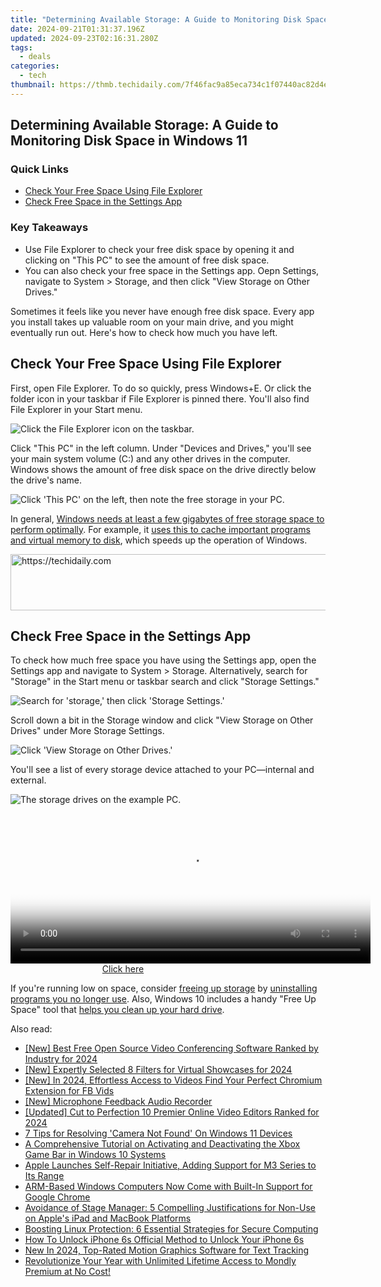 ```yaml
---
title: "Determining Available Storage: A Guide to Monitoring Disk Space in Windows 11"
date: 2024-09-21T01:31:37.196Z
updated: 2024-09-23T02:16:31.280Z
tags:
  - deals
categories:
  - tech
thumbnail: https://thmb.techidaily.com/7f46fac9a85eca734c1f07440ac82d4e70260de3231ef2557f357bda5f1ea303.jpg
---
```


## Determining Available Storage: A Guide to Monitoring Disk Space in Windows 11

### Quick Links

* [Check Your Free Space Using File Explorer](https://visual-screen-recording.techidaily.com/in-2024-google-chats-mastery-key-elements-4-ways/)
* [Check Free Space in the Settings App](https://solve-manuals.techidaily.com/idpidp-revolutionary-victories-in-investment-decision-processes/)

### Key Takeaways

* Use File Explorer to check your free disk space by opening it and clicking on "This PC" to see the amount of free disk space.
* You can also check your free space in the Settings app. Oepn Settings, navigate to System > Storage, and then click "View Storage on Other Drives."

 Sometimes it feels like you never have enough free disk space. Every app you install takes up valuable room on your main drive, and you might eventually run out. Here's how to check how much you have left.

##  Check Your Free Space Using File Explorer

 First, open File Explorer. To do so quickly, press Windows+E. Or click the folder icon in your taskbar if File Explorer is pinned there. You'll also find File Explorer in your Start menu.

![Click the File Explorer icon on the taskbar.](https://static1.howtogeekimages.com/wordpress/wp-content/uploads/2024/02/1-6.png) 

 Click "This PC" in the left column. Under "Devices and Drives," you'll see your main system volume (C:) and any other drives in the computer. Windows shows the amount of free disk space on the drive directly below the drive's name.

![Click 'This PC' on the left, then note the free storage in your PC.](https://static1.howtogeekimages.com/wordpress/wp-content/uploads/2024/02/2-6.png) 

 In general, [Windows needs at least a few gigabytes of free storage space to perform optimally](https://easy-unlock-android.techidaily.com/in-2024-the-ultimate-guide-to-oneplus-12-pattern-lock-screen-everything-you-need-to-know-by-drfone-android/). For example, it [uses this to cache important programs and virtual memory to disk](https://extra-tips.techidaily.com/updated-cinematic-masterpiece-dialogues/), which speeds up the operation of Windows.

<!-- affiliate ads begin -->
<a href="https://appsumo.8odi.net/c/5597632/2068407/7443" target="_top" id="2068407">
  <img src="//a.impactradius-go.com/display-ad/7443-2068407" border="0" alt="https://techidaily.com" width="728" height="90"/>
</a>
<img height="0" width="0" src="https://appsumo.8odi.net/i/5597632/2068407/7443" style="position:absolute;visibility:hidden;" border="0" />
<!-- affiliate ads end -->

##  Check Free Space in the Settings App

 To check how much free space you have using the Settings app, open the Settings app and navigate to System > Storage. Alternatively, search for "Storage" in the Start menu or taskbar search and click "Storage Settings."

![Search for 'storage,' then click 'Storage Settings.'](https://static1.howtogeekimages.com/wordpress/wp-content/uploads/2024/02/3-storage-settings.png) 

 Scroll down a bit in the Storage window and click "View Storage on Other Drives" under More Storage Settings. 

![Click 'View Storage on Other Drives.'](https://static1.howtogeekimages.com/wordpress/wp-content/uploads/2024/02/4-view-storage.png) 

 You'll see a list of every storage device attached to your PC—internal and external. 

![The storage drives on the example PC.](https://static1.howtogeekimages.com/wordpress/wp-content/uploads/2024/02/5-storage-drives.png) 

<!-- affiliate ads begin -->
<span id="1993645">
					<video width="576" height="240" style="cursor:pointer"
           poster="//a.impactradius-go.com/display-clicktoplayimage/1993645.png"
           onclick="if(!this.playClicked){this.play();this.setAttribute('controls',true);this.playClicked=true;}">
	   <source src="//a.impactradius-go.com/display-ad/22993-1993645">
	   <img src="//a.impactradius-go.com/display-clicktoplayimage/1993645.png" style="border: none; height: 100%; width: 100%; object-fit: contain">
	</video>
	<div style="width:360px;text-align:center"><a href="javascript:window.open(decodeURIComponent('https%3A%2F%2Fhomestyler.sjv.io%2Fc%2F5597632%2F1993645%2F22993'), '_blank');void(0);">Click here</a></div>
</span>
<img height="0" width="0" src="https://imp.pxf.io/i/5597632/1993645/22993" style="position:absolute;visibility:hidden;" border="0" />
<!-- affiliate ads end -->

 If you're running low on space, consider [freeing up storage](https://youtube-clips.techidaily.com/culinary-carousel-swirling-up-top-food-network-names-for-2024/) by [uninstalling programs you no longer use](https://some-approaches.techidaily.com/swift-closure-of-a-linkedin-account-the-how-to-guide-for-2024/). Also, Windows 10 includes a handy "Free Up Space" tool that [helps you clean up your hard drive](https://vp-tips.techidaily.com/launch-free-dvd-playback-capabilities-on-windowsmac-laptops/).

<ins class="adsbygoogle"
     style="display:block"
     data-ad-format="autorelaxed"
     data-ad-client="ca-pub-7571918770474297"
     data-ad-slot="1223367746"></ins>

<ins class="adsbygoogle"
     style="display:block"
     data-ad-client="ca-pub-7571918770474297"
     data-ad-slot="8358498916"
     data-ad-format="auto"
     data-full-width-responsive="true"></ins>

<span class="atpl-alsoreadstyle">Also read:</span>
<div><ul>
<li><a href="https://desktop-recording.techidaily.com/new-best-free-open-source-video-conferencing-software-ranked-by-industry-for-2024/"><u>[New] Best Free Open Source Video Conferencing Software Ranked by Industry for 2024</u></a></li>
<li><a href="https://fox-friendly.techidaily.com/new-expertly-selected-8-filters-for-virtual-showcases-for-2024/"><u>[New] Expertly Selected 8 Filters for Virtual Showcases for 2024</u></a></li>
<li><a href="https://facebook-videos.techidaily.com/new-in-2024-effortless-access-to-videos-find-your-perfect-chromium-extension-for-fb-vids/"><u>[New] In 2024, Effortless Access to Videos Find Your Perfect Chromium Extension for FB Vids</u></a></li>
<li><a href="https://screen-activity-recording.techidaily.com/new-microphone-feedback-audio-recorder/"><u>[New] Microphone Feedback Audio Recorder</u></a></li>
<li><a href="https://facebook-video-footage.techidaily.com/updated-cut-to-perfection-10-premier-online-video-editors-ranked-for-2024/"><u>[Updated] Cut to Perfection 10 Premier Online Video Editors Ranked for 2024</u></a></li>
<li><a href="https://some-skills.techidaily.com/7-tips-for-resolving-camera-not-found-on-windows-11-devices/"><u>7 Tips for Resolving 'Camera Not Found' On Windows 11 Devices</u></a></li>
<li><a href="https://some-skills.techidaily.com/a-comprehensive-tutorial-on-activating-and-deactivating-the-xbox-game-bar-in-windows-10-systems/"><u>A Comprehensive Tutorial on Activating and Deactivating the Xbox Game Bar in Windows 10 Systems</u></a></li>
<li><a href="https://some-skills.techidaily.com/apple-launches-self-repair-initiative-adding-support-for-m3-series-to-its-range/"><u>Apple Launches Self-Repair Initiative, Adding Support for M3 Series to Its Range</u></a></li>
<li><a href="https://some-skills.techidaily.com/arm-based-windows-computers-now-come-with-built-in-support-for-google-chrome/"><u>ARM-Based Windows Computers Now Come with Built-In Support for Google Chrome</u></a></li>
<li><a href="https://some-skills.techidaily.com/avoidance-of-stage-manager-5-compelling-justifications-for-non-use-on-apples-ipad-and-macbook-platforms/"><u>Avoidance of Stage Manager: 5 Compelling Justifications for Non-Use on Apple's iPad and MacBook Platforms</u></a></li>
<li><a href="https://some-skills.techidaily.com/boosting-linux-protection-6-essential-strategies-for-secure-computing/"><u>Boosting Linux Protection: 6 Essential Strategies for Secure Computing</u></a></li>
<li><a href="https://sim-unlock.techidaily.com/how-to-unlock-iphone-6s-official-method-to-unlock-your-iphone-6s-by-drfone-ios/"><u>How To Unlock iPhone 6s Official Method to Unlock Your iPhone 6s</u></a></li>
<li><a href="https://smart-video-creator.techidaily.com/new-in-2024-top-rated-motion-graphics-software-for-text-tracking/"><u>New In 2024, Top-Rated Motion Graphics Software for Text Tracking</u></a></li>
<li><a href="https://mondly-stories.techidaily.com/1719581512791-revolutionize-your-year-with-unlimited-lifetime-access-to-mondly-premium-at-no-cost/"><u>Revolutionize Your Year with Unlimited Lifetime Access to Mondly Premium at No Cost!</u></a></li>
</ul></div>

